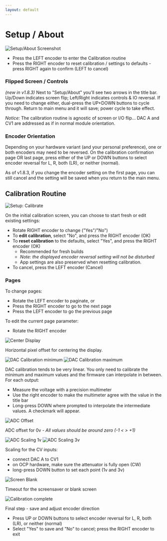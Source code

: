 ```yaml
---
layout: default
---
```

# Setup / About

![Setup/About Screenshot](images/Setup_About.png)

* Press the LEFT encoder to enter the Calibration routine
* Press the RIGHT encoder to reset calibration / settings to defaults - press RIGHT again to confirm (LEFT to cancel)

### Flipped Screen / Controls
_(new in v1.8.3)_
Next to "Setup/About" you'll see two arrows in the title bar. Up/Down indicates screen flip; Left/Right indicates controls & IO reversal. If you need to change either, dual-press the UP+DOWN buttons to cycle through. Return to main menu and it will save; power cycle to take effect.

_Notice:_ The calibration routine is agnostic of screen or I/O flip... DAC A and CV1 are addressed as if in normal module orientation.

### Encoder Orientation
Depending on your hardware variant (and your personal preference), one or both encoders may need to be reversed.
On the calibration confirmation page OR last page, press either of the UP or DOWN buttons to select encoder reversal for L, R, both (LR), or neither (normal).

As of v1.8.3, if you change the encoder setting on the first page, you can still cancel and the setting will be saved when you return to the main menu.

## Calibration Routine

![Setup: Calibrate](images/cal_start.png)

On the initial calibration screen, you can choose to start fresh or edit existing settings:
* Rotate RIGHT encoder to change ("Yes"/"No")
* To **edit calibration**, select "No", and press the RIGHT encoder (OK)
* To **reset calibration** to the defaults, select "Yes", and press the RIGHT encoder (OK)
    - Recommended for fresh builds
    - _Note: the displayed encoder reversal setting will not be disturbed_
    - App settings are also preserved when resetting calibration.
* To cancel, press the LEFT encoder (Cancel)

### Pages

To change pages:
* Rotate the LEFT encoder to paginate, or
* Press the RIGHT encoder to go to the next page
* Press the LEFT encoder to go the previous page

To edit the current page parameter:
* Rotate the RIGHT encoder

![Center Display](images/cal_screen.png)

Horizontal pixel offset for centering the display.

![DAC Calibration minimum](images/cal_dac1.png)
![DAC Calibration maximum](images/cal_dac2.png)

DAC calibration tends to be very linear. You only need to calibrate the minimum and maximum values and the firmware can interpolate in between. For each output:
* Measure the voltage with a precision multimeter
* Use the right encoder to make the multimeter agree with the value in the title bar
* Long-press DOWN where prompted to interpolate the intermediate values. A checkmark will appear.

![ADC Offset](images/cal_adc1.png)

ADC offset for 0v - _All values should be around zero (-1 < > +1)_

![ADC Scaling 1v](images/cal_adc2.png)
![ADC Scaling 3v](images/cal_adc3.png)

Scaling for the CV inputs:
* connect DAC A to CV1
* on OCP hardware, make sure the attenuator is fully open (CW)
* long-press DOWN button to set each point (1v and 3v)

![Screen Blank](images/cal_screenblank.png)

Timeout for the screensaver or blank screen

![Calibration complete](images/cal_complete.png)

Final step - save and adjust encoder direction
* Press UP or DOWN buttons to select encoder reversal for L, R, both (LR), or neither (normal)
* Select "Yes" to save and "No" to cancel; press the RIGHT encoder to exit

